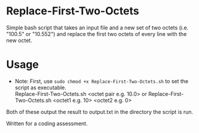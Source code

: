 # Replace-First-Two-Octets
Simple bash script that takes an input file and a new set of two octets (i.e. "100.5" or "10.552") and replace the first two octets of every line with the new octet.  

# Usage
* Note: First, use ```sudo chmod +x Replace-First-Two-Octets.sh``` to set the script as executable.  
Replace-First-Two-Octets.sh <input-file-name> <octet pair e.g. 10.0>
  or
Replace-First-Two-Octets.sh <input-file-name> <octet1 e.g. 10> <octet2 e.g. 0>  

Both of these output the result to output.txt in the directory the script is run.


Written for a coding assessment.
